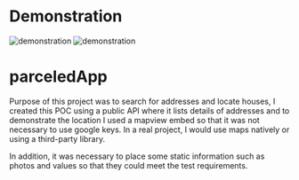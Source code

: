 # Demonstration

![demonstration](https://user-images.githubusercontent.com/47576846/230513368-b541b8d5-b54c-4e87-9305-73040115651a.gif)
![demonstration](https://user-images.githubusercontent.com/47576846/230513897-42ea1e98-4014-4fe5-a472-8394594c26eb.png)

# parceledApp

Purpose of this project was to search for addresses and locate houses, I created this POC using a public API where it lists details of addresses and to demonstrate the location I used a mapview embed so that it was not necessary to use google keys. In a real project, I would use maps natively or using a third-party library.

In addition, it was necessary to place some static information such as photos and values so that they could meet the test requirements.


